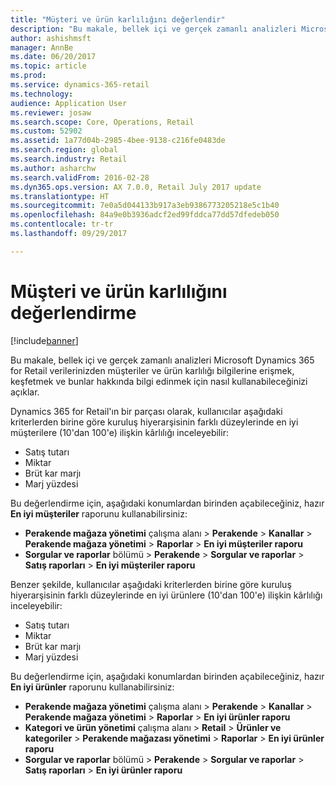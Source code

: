```yaml
---
title: "Müşteri ve ürün karlılığını değerlendir"
description: "Bu makale, bellek içi ve gerçek zamanlı analizleri Microsoft Dynamics 365 for Retail verilerinizden müşteriler ve ürün karlılığı bilgilerine erişmek, keşfetmek ve bunlar hakkında bilgi edinmek için nasıl kullanabileceğinizi açıklar."
author: ashishmsft
manager: AnnBe
ms.date: 06/20/2017
ms.topic: article
ms.prod: 
ms.service: dynamics-365-retail
ms.technology: 
audience: Application User
ms.reviewer: josaw
ms.search.scope: Core, Operations, Retail
ms.custom: 52902
ms.assetid: 1a77d04b-2985-4bee-9138-c216fe0483de
ms.search.region: global
ms.search.industry: Retail
ms.author: asharchw
ms.search.validFrom: 2016-02-28
ms.dyn365.ops.version: AX 7.0.0, Retail July 2017 update
ms.translationtype: HT
ms.sourcegitcommit: 7e0a5d044133b917a3eb9386773205218e5c1b40
ms.openlocfilehash: 84a9e0b3936adcf2ed99fddca77dd57dfedeb050
ms.contentlocale: tr-tr
ms.lasthandoff: 09/29/2017

---
```


# <a name="assess-customer-and-product-profitability"></a>Müşteri ve ürün karlılığını değerlendirme

[!include[banner](includes/banner.md)]


Bu makale, bellek içi ve gerçek zamanlı analizleri Microsoft Dynamics 365 for Retail verilerinizden müşteriler ve ürün karlılığı bilgilerine erişmek, keşfetmek ve bunlar hakkında bilgi edinmek için nasıl kullanabileceğinizi açıklar. 

Dynamics 365 for Retail'ın bir parçası olarak, kullanıcılar aşağıdaki kriterlerden birine göre kuruluş hiyerarşisinin farklı düzeylerinde en iyi müşterilere (10'dan 100'e) ilişkin kârlılığı inceleyebilir:

-   Satış tutarı
-   Miktar
-   Brüt kar marjı
-   Marj yüzdesi

Bu değerlendirme için, aşağıdaki konumlardan birinden açabileceğiniz, hazır **En iyi müşteriler** raporunu kullanabilirsiniz:

-   **Perakende mağaza yönetimi** çalışma alanı &gt; **Perakende** &gt; **Kanallar** &gt; **Perakende mağaza yönetimi** &gt; **Raporlar** &gt; **En iyi müşteriler raporu**
-   **Sorgular ve raporlar** bölümü &gt; **Perakende** &gt; **Sorgular ve raporlar** &gt; **Satış raporları** &gt; **En iyi müşteriler raporu**

Benzer şekilde, kullanıcılar aşağıdaki kriterlerden birine göre kuruluş hiyerarşisinin farklı düzeylerinde en iyi ürünlere (10'dan 100'e) ilişkin kârlılığı inceleyebilir:

-   Satış tutarı
-   Miktar
-   Brüt kar marjı
-   Marj yüzdesi

Bu değerlendirme için, aşağıdaki konumlardan birinden açabileceğiniz, hazır **En iyi ürünler** raporunu kullanabilirsiniz:

-   **Perakende mağaza yönetimi** çalışma alanı &gt; **Perakende** &gt; **Kanallar** &gt; **Perakende mağaza yönetimi** &gt; **Raporlar** &gt; **En iyi ürünler raporu**
-   **Kategori ve ürün yönetimi** çalışma alanı &gt; **Retail** &gt; **Ürünler ve kategoriler** &gt; **Perakende mağazası yönetimi** &gt; **Raporlar** &gt; **En iyi ürünler raporu**
-   **Sorgular ve raporlar** bölümü &gt; **Perakende** &gt; **Sorgular ve raporlar** &gt; **Satış raporları** &gt; **En iyi ürünler raporu**




